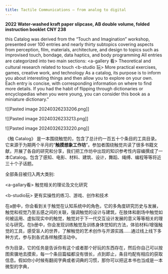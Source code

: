 ```yaml
---
title: Tactile Communications — from analog to digital
---
```



**2022** 
**Water-washed kraft paper slipcase, AB double volume, folded instruction booklet** 
**CNY 238**

this Catalog was derived from the “Touch and Imagination” workshop, presented over 100 entries and nearly thirty subtopics covering aspects from perception, film, materials, architecture, and design to topics such as improvised touch, bondage, data haptics, and body programming All entries are categorized into two main sections: <a-gallery 看> Theoretical and cultural research related to touch <b-studio 玩> More practical exercises, games, creative work, and technology As a catalog, its purpose is to inform you about interesting things and then allow you to explore on your own. Each entry is concise, with corresponding information on where to find more details. If you had the habit of flipping through dictionaries or encyclopedias when you were young, you can consider this book as a miniature dictionary."

![[Pasted image 20240326233206.png]]

![[Pasted image 20240326233213.png]]

![[Pasted image 20240326233220.png]]

《触 Catalog》 是一本围绕触觉的，包含了总计约一百五十个条目的工具目录。它来源于为期两个半月的“**触摸想象工作坊**”。参加者围绕触觉共读了很多书籍文献，开展了各自的研究和分享，我们把工作坊中出现的知识参考性内容编撰成了一本Catalog。包含了感知、电影、材料、建筑、设计，舞蹈、绳缚、编程等等将近三十个子话题。

全部条目被归入两大类别: 

<a-gallary看> 触觉相关的理论及文化研究 

<b-studio玩> 更有实操性的练习、游戏、创作和技术

在a册中，你会看到关于触觉在认知系统中的角色，它的多角度研究历史与发展，触觉和视觉乃至五感之间的关联，强调触觉的设计与建筑，在肢体和剧场中触觉如何被运用、虚拟现实中的触觉，触觉对于下一代交互设计发展的意义等等相关的理论与研究。在b册中，你会发现训练触觉及训练身体觉知的方法，体验材料/增强触觉的工具，感受盲人的世界，了解触觉的艺术创作与开源实践……通过线上线下多种方式，参与到各式各样触摸活动中。

作为目录，它的任务是告诉你有这个或者那个好玩的东西存在，然后你自己可以按图索骥地去摸索，每一个条目篇幅都没有很长，点到即止，条目均配有相应的获取信息。假如你小时候有翻阅字典或者词典的习惯，那你可以把这本书也当成是一本微型的字典，